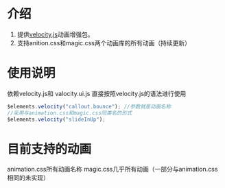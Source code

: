介绍
======
1. 提供[velocity.js](http://julian.com/research/velocity/)动画增强包。
2. 支持anition.css和magic.css两个动画库的所有动画（持续更新）

使用说明
======
依赖velocity.js和 valocity.ui.js
直接按照velocity.js的语法进行使用

```js
$elements.velocity("callout.bounce"); //参数就是动画名称
//采用与animation.css和magic.css同类名的形式
$elements.velocity("slideInUp");
```

目前支持的动画
======
animation.css所有动画名称
magic.css几乎所有动画（一部分与animation.css相同的未实现）
